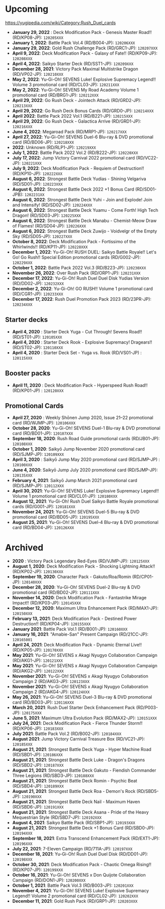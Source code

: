 # Upcoming
https://yugipedia.com/wiki/Category:Rush_Duel_cards

- **January 29, 2022** : Deck Modification Pack - Genesis Master Road!! (RD/KP08-JP): `120205XXX`
- **January 1, 2022**: Battle Pack Vol.4 (RD/B004-JP): `120206XXX`
- **January 29, 2022**: Gold Rush Challenge Pack (RD/GRC1-JP): `120207XXX`
- **April 9, 2022**: Deck Modification Pack - Galaxy of Fate!! (RD/KP09-JP): `120208XXX`
- **April 4, 2022**: Saikyo Starter Deck (RD/SST1-JP): `120209XXX`
- **December 28, 2021**: Victory Pack Maximal Multistrike Dragon (RD/VP02-JP): `120210XXX`
- **May 2, 2022**: Yu-Gi-Oh! SEVENS Luke! Explosive Supremacy Legend!! Volume 3 promotional card (RD/CL03-JP): `120211XXX`
- **May 2, 2022**: Yu-Gi-Oh! SEVENS My Road Academy Volume 1 promotional card (RD/BRG1-JP): `120212XXX`
- **April 29, 2022**: Go Rush Deck - Jointech Attack (RD/GRD2-JP): `120213XXX`
- **April 29, 2022**: Go Rush Deck Bonus Cards (RD/GRD0-JP): `120214XXX`
- **April 2022**: Battle Pack 2022 Vol.1 (RD/B221-JP): `120215XXX`
- **April 29, 2022**: Go Rush Deck - Galactica Arrive (RD/GRD1-JP): `120216XXX`
- **June 4, 2022**: Megaroad Pack (RD/MRP1-JP): `120217XXX`
- **April 27, 2022**: Yu-Gi-Oh! SEVENS Duel-6 Blu-ray & DVD promotional card (RD/BD06-JP): `120218XXX`
- **2022**: Unknown (RD/RLP1-JP): `120219XXX`
- **July 1, 2022**: Battle Pack 2022 Vol.2 (RD/B222-JP): `120220XXX`
- **July 17, 2022**: Jump Victory Carnival 2022 promotional card (RD/VC22-JP): `120221XXX`
- **July 9, 2022**: Deck Modification Pack - Requiem of Destruction!! (RD/KP10-JP): `120222XXX`
- **August 6, 2022**: Strongest Battle Deck Yudias - Shining Velgariva (RD/SD01-JP): `120223XXX`
- **August 6, 2022**: Strongest Battle Deck 2022 +1 Bonus Card (RD/SD01-JPB): `1202231XX`
- **August 6, 2022**: Strongest Battle Deck Yuhi - Join and Explode! Join and Intensify! (RD/SD02-JP): `120224XXX`
- **August 6, 2022**: Strongest Battle Deck Yuamu - Come Forth! High Tech Dragon! (RD/SD03-JP): `120225XXX`
- **August 6, 2022**: Strongest Battle Deck Manabu - Chemist-Meow Draw of Flames! (RD/SD04-JP): `120226XXX`
- **August 6, 2022**: Strongest Battle Deck Zuwijo - Voidvelgr of the Empty Sky (RD/SD05-JP): `120227XXX`
- **October 8, 2022**: Deck Modification Pack - Fortissimo of the Whirlwinds!! (RD/KP11-JP): `120228XXX`
- **December 1, 2022**: Yu-Gi-Oh! RUSH DUEL: Saikyo Battle Royale!! Let's Go! Go Rush!! Special Edition promotional cards (RD/G002-JP): `120229XXX`
- **October 1, 2022**: Battle Pack 2022 Vol.3 (RD/B223-JP): `120230XXX`
- **November 26, 2022**: Over Rush Pack (RD/ORP1-JP): `120231XXX`
- **December 17, 2022**: Yu-Gi-Oh! Rush Duel Duel Disk Yudias Version (RD/DD02-JP): `120232XXX`
- **December 2, 2022**: Yu-Gi-Oh! GO RUSH!! Volume 1 promotional card (RD/CGR1-JP): `120233XXX`
- **December 17, 2022**: Rush Duel Promotion Pack 2023 (RD/23PR-JP): `120234XXX`

## Starter decks
- **April 4, 2020** : Starter Deck Yuga - Cut Through! Sevens Road!! (RD/ST01-JP): `120105XXX`
- **April 4, 2020** : Starter Deck Rook - Explosive Supremacy! Dragears!! (RD/ST02-JP): `120110XXX`
- **April 4, 2020** : Starter Deck Set - Yuga vs. Rook (RD/VS01-JP) : `120115XXX`

## Booster packs
- **April 11, 2020** : Deck Modification Pack - Hyperspeed Rush Road!! (RD/KP01-JP) : `120120XXX`

## Promotional Cards
- **April 27, 2020** : Weekly Shōnen Jump 2020, Issue 21–22 promotional card (RD/WJMP-JP): `120106XXX`
- **October 28, 2020**: Yu-Gi-Oh! SEVENS Duel-1 Blu-ray & DVD promotional card (RD/BD01-JP): `120107XXX`
- **September 18, 2020**: Rush Road Guide promotional cards (RD/JB01-JP): `120108XXX`
- **October 1, 2020**: Saikyō Jump November 2020 promotional card (RD/SJMP-JP): `120109XXX`
- **April 3, 2020** : Saikyō Jump May 2020 promotional card (RD/SJMP-JP) : `120100XXX`
- **June 4, 2020**: Saikyō Jump July 2020 promotional card (RD/SJMP-JP): `120135XXX`
- **February 4, 2021**: Saikyō Jump March 2021 promotional card (RD/SJMP-JP): `120112XXX`
- **April 30, 2021**: Yu-Gi-Oh! SEVENS Luke! Explosive Supremacy Legend!! Volume 1 promotional card (RD/CL01-JP): `120180XXX`
- **August 12, 2021**: Yu-Gi-Oh! Rush Duel Saikyo Battle Royale promotional cards (RD/G001-JP): `120181XXX`
- **November 24, 2021**: Yu-Gi-Oh! SEVENS Duel-5 Blu-ray & DVD promotional card (RD/BD05-JP): `120195XXX`
- **August 25, 2021**: Yu-Gi-Oh! SEVENS Duel-4 Blu-ray & DVD promotional card (RD/BD04-JP): `120126XXX`

# Archived
- **2020** : Victory Pack Legendary Red-Eyes (RD/VJMP-JP): `120125XXX`
- **August 1, 2020**: Deck Modification Pack - Shocking Lightning Attack!! (RD/KP02-JP): `120130XXX`
- **September 19, 2020**: Character Pack - Gakuto/Roa/Romin (RD/CP01-JP): `120140XXX`
- **December 28, 2020**: Yu-Gi-Oh! SEVENS Duel-2 Blu-ray & DVD promotional card (RD/BD02-JP): `120111XXX`
- **November 14, 2020**: Deck Modification Pack - Fantastrike Mirage Impact!! (RD/KP03-JP): `120145XXX`
- **December 12, 2020**: Maximum Ultra Enhancement Pack (RD/MAX1-JP): `120150XXX`
- **February 13, 2021**: Deck Modification Pack - Destined Power Destruction!! (RD/KP04-JP): `120155XXX`
- **January 2021**: Battle Pack Vol.1 (RD/B001-JP): `120160XXX`
- **January 16, 2021**: "Amabie-San" Present Campaign (RD/21CC-JP): `120165001`
- **April 24, 2021**: Deck Modification Pack - Dynamic Eternal Live!! (RD/KP05-JP): `120170XXX`
- **May 2021**: Yu-Gi-Oh! SEVENS x Akagi Nyugyo Collaboration Campaign (RD/AKG1-JP): `120121XXX`
- **May 2021**: Yu-Gi-Oh! SEVENS x Akagi Nyugyo Collaboration Campaign (RD/AKG2-JP): `120122XXX`
- **November 2021**: Yu-Gi-Oh! SEVENS x Akagi Nyugyo Collaboration Campaign 2 (RD/AKG3-JP): `120123XXX`
- **November 2021**: Yu-Gi-Oh! SEVENS x Akagi Nyugyo Collaboration Campaign 2 (RD/AKG4-JP): `120124XXX`
- **May 26, 2021**: Yu-Gi-Oh! SEVENS Duel-3 Blu-ray & DVD promotional card (RD/BD03-JP): `120116XXX`
- **March 20, 2021**: Rush Duel Starter Deck Enhancement Pack (RD/P003-JP): `120175XXX`
- **June 5, 2021**: Maximum Ultra Evolution Pack (RD/MAX2-JP): `120151XXX`
- **July 24, 2021**: Deck Modification Pack - Fierce Thunder Storm!! (RD/KP06-JP): `120183XXX`
- **July 2021**: Battle Pack Vol.2 (RD/B002-JP): `120184XXX`
- **August 2021**: Jump Victory Carnival Treasure Box (RD/VC21-JP): `120185XXX`
- **August 21, 2021**: Strongest Battle Deck Yuga - Hyper Machine Road (RD/SBD1-JP): `120186XXX`
- **August 21, 2021**: Strongest Battle Deck Luke - Dragon's Dragons (RD/SBD2-JP): `120187XXX`
- **August 21, 2021**: Strongest Battle Deck Gakuto - Fiendish Commander Three Legions (RD/SBD3-JP): `120188XXX`
- **August 21, 2021**: Strongest Battle Deck Romin - Psychic Beat (RD/SBD4-JP): `120189XXX`
- **August 21, 2021**: Strongest Battle Deck Roa - Demon's Rock (RD/SBD5-JP): `120190XXX`
- **August 21, 2021**: Strongest Battle Deck Nail - Maximum Haven (RD/SBD6-JP): `120191XXX`
- **August 21, 2021**: Strongest Battle Deck Asana - Pride of the Heavy Mequestrian Style (RD/SBD7-JP): `120192XXX`
- **August 4, 2021**: Saikyo Battle Pack (RD/SBP1-JP): `120193XXX`
- **August 21, 2021**: Strongest Battle Deck +1 Bonus Card (RD/SBD0-JP): `120194XXX`
- **September 18, 2021**: Extra Transcend Enhancement Pack (RD/EXT1-JP): `120196XXX`
- **July 22, 2021**: 7-Eleven Campaign (RD/711A-JP): `120197XXX`
- **December 18, 2021**: Yu-Gi-Oh! Rush Duel Duel Disk (RD/DD01-JP): `120198XXX`
- **October 30, 2021**: Deck Modification Pack - Chaotic Omega Rising!! (RD/KP07-JP): `120199XXX`
- **October 16, 2021**: Yu-Gi-Oh! SEVENS x Don Quijote Collaboration Campaign (RD/DON1-JP): `120200XXX`
- **October 1, 2021**: Battle Pack Vol.3 (RD/B003-JP): `120201XXX`
- **November 4, 2021**: Yu-Gi-Oh! SEVENS Luke! Explosive Supremacy Legend!! Volume 2 promotional card (RD/CL02-JP): `120202XXX`
- **December 11, 2021**: Gold Rush Pack (RD/GRP1-JP): `120203XXX`